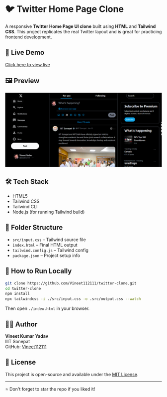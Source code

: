 # 🐦 Twitter Home Page Clone

A responsive **Twitter Home Page UI clone** built using **HTML** and **Tailwind CSS**. This project replicates the real Twitter layout and is great for practicing frontend development.

## 🔗 Live Demo

[Click here to view live](https://vineet112111.github.io/twitter-tailwind-clone/)

## 🖼️ Preview

![Twitter Clone Preview](./preview.png)  

## 🛠️ Tech Stack

- HTML5  
- Tailwind CSS  
- Tailwind CLI  
- Node.js (for running Tailwind build)

## 📁 Folder Structure

- `src/input.css` – Tailwind source file  
- `index.html` – Final HTML output  
- `tailwind.config.js` – Tailwind config  
- `package.json` – Project setup info  

## 🚀 How to Run Locally

```bash
git clone https://github.com/Vineet112111/twitter-clone.git
cd twitter-clone
npm install
npx tailwindcss -i ./src/input.css -o .src/output.css --watch
```

Then open `./index.html` in your browser.

## 🙋‍♂️ Author

**Vineet Kumar Yadav**  
IIIT Sonepat  
GitHub: [Vineet112111](https://github.com/Vineet112111)

## 📜 License

This project is open-source and available under the [MIT License](LICENSE).

---

⭐ Don't forget to star the repo if you liked it!
